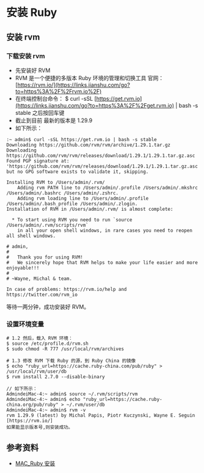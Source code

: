 # 安装 Ruby

## 安装 rvm

### 下载安装 rvm

- 先安装好 RVM
- RVM 是一个便捷的多版本 Ruby 环境的管理和切换工具
   官网：[https://rvm.io/](https://links.jianshu.com/go?to=https%3A%2F%2Frvm.io%2F)
- 在终端控制台命令：
   $ curl -sSL [https://get.rvm.io](https://links.jianshu.com/go?to=https%3A%2F%2Fget.rvm.io) | bash -s stable    之后按回车键
- 截止到目前 最新的版本是 1.29.9
- 如下所示：

```shell
:~ admin$ curl -sSL https://get.rvm.io | bash -s stable
Downloading https://github.com/rvm/rvm/archive/1.29.1.tar.gz
Downloading https://github.com/rvm/rvm/releases/download/1.29.1/1.29.1.tar.gz.asc
Found PGP signature at: 'https://github.com/rvm/rvm/releases/download/1.29.1/1.29.1.tar.gz.asc',
but no GPG software exists to validate it, skipping.

Installing RVM to /Users/admin/.rvm/
    Adding rvm PATH line to /Users/admin/.profile /Users/admin/.mkshrc /Users/admin/.bashrc /Users/admin/.zshrc.
    Adding rvm loading line to /Users/admin/.profile /Users/admin/.bash_profile /Users/admin/.zlogin.
Installation of RVM in /Users/admin/.rvm/ is almost complete:

  * To start using RVM you need to run `source /Users/admin/.rvm/scripts/rvm`
    in all your open shell windows, in rare cases you need to reopen all shell windows.

# admin,
#
#   Thank you for using RVM!
#   We sincerely hope that RVM helps to make your life easier and more enjoyable!!!
#
# ~Wayne, Michal & team.

In case of problems: https://rvm.io/help and https://twitter.com/rvm_io
```

等待一两分钟，成功安装好 RVM。

### 设置环境变量



```shell
# 1.2 然后，载入 RVM 环境：
$ source /etc/profile.d/rvm.sh
$ sudo chmod -R 777 /usr/local/rvm/archives

# 1.3 修改 RVM 下载 Ruby 的源，到 Ruby China 的镜像
$ echo "ruby_url=https://cache.ruby-china.com/pub/ruby" > /usr/local/rvm/user/db
$ rvm install 2.7.0 --disable-binary

// 如下所示：
AdmindeiMac-4:~ admin$ source ~/.rvm/scripts/rvm
AdmindeiMac-4:~ admin$ echo "ruby_url=https://cache.ruby-china.org/pub/ruby" > ~/.rvm/user/db
AdmindeiMac-4:~ admin$ rvm -v
rvm 1.29.9 (latest) by Michal Papis, Piotr Kuczynski, Wayne E. Seguin [https://rvm.io/]
如果能显示版本号,则安装成功。
```

## 参考资料

- [MAC_Ruby 安装](https://www.jianshu.com/p/c073e6fc01f5)